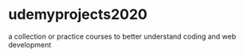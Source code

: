 # udemyprojects2020
a collection or practice courses to better understand coding and web development
